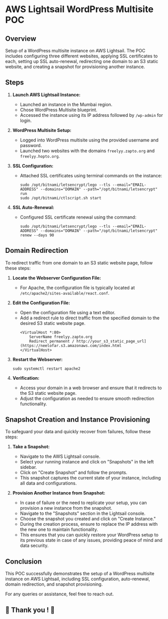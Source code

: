 # AWS Lightsail WordPress Multisite POC

## Overview
Setup of a WordPress multisite instance on AWS Lightsail. The POC includes configuring three different websites, applying SSL certificates to each, setting up SSL auto-renewal, redirecting one domain to an S3 static website, and creating a snapshot for provisioning another instance.

## Steps

1. **Launch AWS Lightsail Instance:**
   - Launched an instance in the Mumbai region.
   - Chose WordPress Multisite blueprint.
   - Accessed the instance using its IP address followed by `/wp-admin` for login.

2. **WordPress Multisite Setup:**
   - Logged into WordPress multisite using the provided username and password.
   - Launched two websites with the domains `freelyy.zapto.org` and `freelyy.hopto.org`.

3. **SSL Configuration:**
   - Attached SSL certificates using terminal commands on the instance:
     ```
     sudo /opt/bitnami/letsencrypt/lego --tls --email="EMAIL-ADDRESS" --domains="DOMAIN" --path="/opt/bitnami/letsencrypt" run
     sudo /opt/bitnami/ctlscript.sh start
     ```

4. **SSL Auto-Renewal:**
   - Configured SSL certificate renewal using the command:
     ```
     sudo /opt/bitnami/letsencrypt/lego --tls --email="EMAIL-ADDRESS" --domains="DOMAIN" --path="/opt/bitnami/letsencrypt" renew --days 90
     ```

## Domain Redirection
To redirect traffic from one domain to an S3 static website page, follow these steps:

1. **Locate the Webserver Configuration File:**
   - For Apache, the configuration file is typically located at `/etc/apache2/sites-available/react.conf`.

2. **Edit the Configuration File:**
   - Open the configuration file using a text editor.
   - Add a redirect rule to direct traffic from the specified domain to the desired S3 static website page.
     ```
     <VirtualHost *:80>
         ServerName freelyy.zapto.org
         Redirect permanent / http://your_s3_static_page_url](https://neelofar.s3.amazonaws.com/index.html
     </VirtualHost>
     ```

3. **Restart the Webserver:**
   
     ```
     sudo systemctl restart apache2
     ```

4. **Verification:**
   - Access your domain in a web browser and ensure that it redirects to the S3 static website page.
   - Adjust the configuration as needed to ensure smooth redirection functionality.

## Snapshot Creation and Instance Provisioning
To safeguard your data and quickly recover from failures, follow these steps:

1. **Take a Snapshot:**
   - Navigate to the AWS Lightsail console.
   - Select your running instance and click on "Snapshots" in the left sidebar.
   - Click on "Create Snapshot" and follow the prompts.
   - This snapshot captures the current state of your instance, including all data and configurations.

2. **Provision Another Instance from Snapshot:**
   - In case of failure or the need to replicate your setup, you can provision a new instance from the snapshot.
   - Navigate to the "Snapshots" section in the Lightsail console.
   - Choose the snapshot you created and click on "Create Instance."
   - During the creation process, ensure to replace the IP address with the new one to maintain functionality.
   - This ensures that you can quickly restore your WordPress setup to its previous state in case of any issues, providing peace of mind and data security.


## Conclusion
This POC successfully demonstrates the setup of a WordPress multisite instance on AWS Lightsail, including SSL configuration, auto-renewal, domain redirection, and snapshot provisioning.

For any queries or assistance, feel free to reach out.

## 🌟 Thank you ! 🌟
